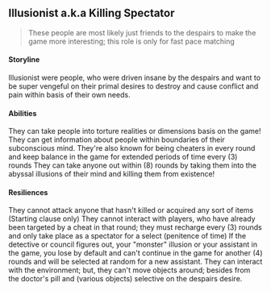 ## Illusionist a.k.a Killing Spectator
> These people are most likely just friends to the despairs to make the game more interesting; this role is only for fast pace matching

#### Storyline
Illusionist were people, who were driven insane by the despairs and want to be super vengeful on their primal desires to destroy and cause conflict and pain within basis of their own needs. 

#### Abilities
  They can take people into torture realities or dimensions basis on the game!
  They can get information about people within boundaries of their subconscious mind.
  They're also known for being cheaters in every round and keep balance in the game for extended periods of time every (3) rounds
  They can take anyone out within (8) rounds by taking them into the abyssal illusions of their mind and killing them from existence!
#### Resiliences
  They cannot attack anyone that hasn't killed or acquired any sort of items (Starting clause only) 
  They cannot interact with players, who have already been targeted by a cheat in that round; they must recharge every (3) rounds and only take place as a spectator for a select (penitence of time)
  If the detective or council figures out, your "monster" illusion or your assistant in the game, you lose by default and can't continue in the game for another (4) rounds and will be selected at random for a new assistant.
  They can interact with the environment; but, they can't move objects around; besides from the doctor's pill and (various objects) selective on the despairs desire.










